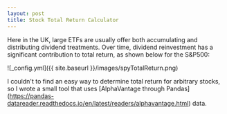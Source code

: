 ```yaml
---
layout: post
title: Stock Total Return Calculator
---
```


Here in the UK, large ETFs are usually offer both accumulating and distributing dividend treatments.  Over time, dividend reinvestment has a significant contribution to total return, as shown below for the S&P500:

![_config.yml]({{ site.baseurl }}/images/spyTotalReturn.png)

I couldn't to find an easy way to determine total return for arbitrary stocks, so I wrote a small tool that uses [AlphaVantage through Pandas] (https://pandas-datareader.readthedocs.io/en/latest/readers/alphavantage.html) data.